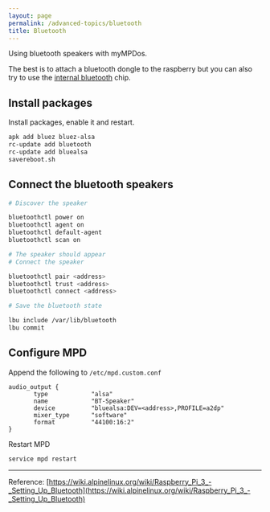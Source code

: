 ```yaml
---
layout: page
permalink: /advanced-topics/bluetooth
title: Bluetooth
---
```


Using bluetooth speakers with myMPDos.

The best is to attach a bluetooth dongle to the raspberry but you can also try to use the [internal bluetooth]({{site.baseurl}}/advanced-topics/bluetooth-internal) chip.

## Install packages

Install packages, enable it and restart.

```sh
apk add bluez bluez-alsa
rc-update add bluetooth
rc-update add bluealsa
savereboot.sh
```

## Connect the bluetooth speakers

```sh
# Discover the speaker

bluetoothctl power on
bluetoothctl agent on
bluetoothctl default-agent
bluetoothctl scan on

# The speaker should appear
# Connect the speaker

bluetoothctl pair <address>
bluetoothctl trust <address>
bluetoothctl connect <address>

# Save the bluetooth state

lbu include /var/lib/bluetooth
lbu commit
```

## Configure MPD

Append the following to `/etc/mpd.custom.conf`

```text
audio_output {
       type            "alsa"
       name            "BT-Speaker"
       device          "bluealsa:DEV=<address>,PROFILE=a2dp"
       mixer_type      "software"
       format          "44100:16:2"
}
```

Restart MPD

```sh
service mpd restart
```

***

Reference: [https://wiki.alpinelinux.org/wiki/Raspberry_Pi_3_-_Setting_Up_Bluetooth](https://wiki.alpinelinux.org/wiki/Raspberry_Pi_3_-_Setting_Up_Bluetooth)
